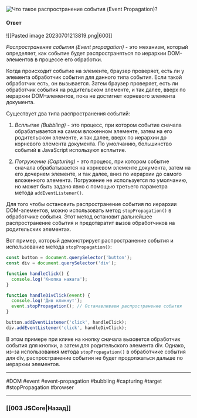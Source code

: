 ![Что такое распространение события (Event Propagation)?](https://youtu.be/1eIRTdgzHtw?t=522)

#### Ответ

![[Pasted image 20230701213819.png|600]]

*Распространение события (Event propagation)* - это механизм, который определяет, как событие будет распространяться по иерархии DOM-элементов в процессе его обработки. 

Когда происходит событие на элементе, браузер проверяет, есть ли у элемента обработчик события для данного типа события. Если такой обработчик есть, он вызывается. Затем браузер проверяет, есть ли обработчик события на родительском элементе, и так далее, вверх по иерархии DOM-элементов, пока не достигнет корневого элемента документа.

Существует два типа распространения событий:

1. *Всплытие (Bubbling)* - это процесс, при котором событие сначала обрабатывается на самом вложенном элементе, затем на его родительском элементе, и так далее, вверх по иерархии до корневого элемента документа. По умолчанию, большинство событий в JavaScript используют всплытие.

2. *Погружение (Capturing)* - это процесс, при котором событие сначала обрабатывается на корневом элементе документа, затем на его дочернем элементе, и так далее, вниз по иерархии до самого вложенного элемента. Погружение не используется по умолчанию, но может быть задано явно с помощью третьего параметра метода `addEventListener()`.

Для того чтобы остановить распространение события по иерархии DOM-элементов, можно использовать метод `stopPropagation()` в обработчике события. Этот метод остановит дальнейшее распространение события и предотвратит вызов обработчиков на родительских элементах.

Вот пример, который демонстрирует распространение события и использование метода `stopPropagation()`:

```javascript
const button = document.querySelector('button');
const div = document.querySelector('div');

function handleClick() {
  console.log('Кнопка нажата');
}

function handleDivClick(event) {
  console.log('Див кликнут');
  event.stopPropagation(); // Останавливаем распространение события
}

button.addEventListener('click', handleClick);
div.addEventListener('click', handleDivClick);
```

В этом примере при клике на кнопку сначала вызовется обработчик события для кнопки, а затем для родительского элемента div. Однако, из-за использования метода `stopPropagation()` в обработчике события для div, распространение события не будет продолжаться дальше по иерархии элементов.

___
#DOM #event #event-propagation #bubbling #capturing #target #stopPropagation #browser 

___

### [[003 JSCore|Назад]]